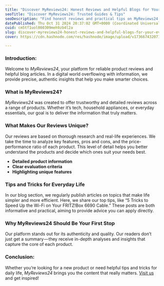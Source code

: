 ```yaml
---
title: "Discover MyReviews24: Honest Reviews and Helpful Blogs for Your Everyday Life"
seoTitle: "Discover MyReviews24: Trusted Guides & Tips"
seoDescription: "Find honest reviews and practical tips on MyReviews24 for smarter choices"
datePublished: Thu Oct 31 2024 20:37:02 GMT+0000 (Coordinated Universal Time)
cuid: cm5tf1uol000309meh9zb4l2a
slug: discover-myreviews24-honest-reviews-and-helpful-blogs-for-your-everyday-life-08121d63b9fa
cover: https://cdn.hashnode.com/res/hashnode/image/upload/v1736674320716/01747970-5db6-4bf1-983c-2a143c159f60.jpeg

---
```


### Introduction:

Welcome to *MyReviews24*, your platform for reliable product reviews and helpful blog articles. In a digital world overflowing with information, we provide precise, authentic insights that help you make smarter choices.

### What is MyReviews24?

*MyReviews24* was created to offer trustworthy and detailed reviews across a range of products. Whether it’s tech, household appliances, or everyday essentials, our goal is to deliver the information that truly matters.

### What Makes Our Reviews Unique?

Our reviews are based on thorough research and real-life experiences. We take the time to analyze key features, pros and cons, and the price-performance ratio of each product. This level of detail helps you better understand the products and decide which ones suit your needs best.

*   **Detailed product information**
*   **Clear evaluation criteria**
*   **Highlighting unique features**

### Tips and Tricks for Everyday Life

In our blog section, we regularly publish articles on topics that make life simpler and more efficient. Here, we share our top tips, like “5 Tricks to Speed Up the Wi-Fi on Your FRITZ!Box 6690 Cable.” These posts are both informative and practical, aiming to provide advice you can apply directly.

### Why MyReviews24 Should Be Your First Stop

Our platform stands out for its authenticity and quality. Our readers don’t just get a summary — they receive in-depth analyses and insights that capture the core of each product.

### Conclusion:

Whether you’re looking for a new product or need helpful tips and tricks for daily life, *MyReviews24* brings you the content that really matters. [Visit us](https://myreviews24.com) and get inspired!